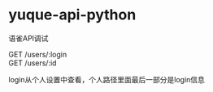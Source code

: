 # yuque-api-python
语雀API调试

GET /users/:login    
GET /users/:id   

login从个人设置中查看，个人路径里面最后一部分是login信息    



